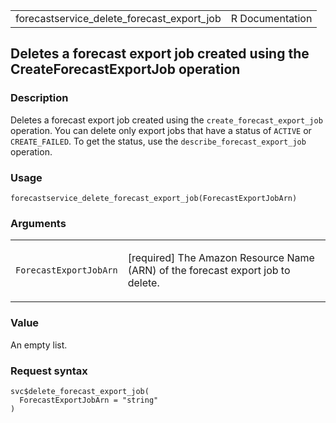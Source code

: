 <table style="width: 100%;">
<tbody>
<tr class="odd">
<td>forecastservice_delete_forecast_export_job</td>
<td style="text-align: right;">R Documentation</td>
</tr>
</tbody>
</table>

## Deletes a forecast export job created using the CreateForecastExportJob operation

### Description

Deletes a forecast export job created using the
`create_forecast_export_job` operation. You can delete only export jobs
that have a status of `ACTIVE` or `CREATE_FAILED`. To get the status,
use the `describe_forecast_export_job` operation.

### Usage

    forecastservice_delete_forecast_export_job(ForecastExportJobArn)

### Arguments

<table>
<colgroup>
<col style="width: 35%" />
<col style="width: 65%" />
</colgroup>
<tbody>
<tr class="odd">
<td><code
id="forecastservice_delete_forecast_export_job_:_ForecastExportJobArn">ForecastExportJobArn</code></td>
<td><p>[required] The Amazon Resource Name (ARN) of the forecast export
job to delete.</p></td>
</tr>
</tbody>
</table>

### Value

An empty list.

### Request syntax

    svc$delete_forecast_export_job(
      ForecastExportJobArn = "string"
    )
